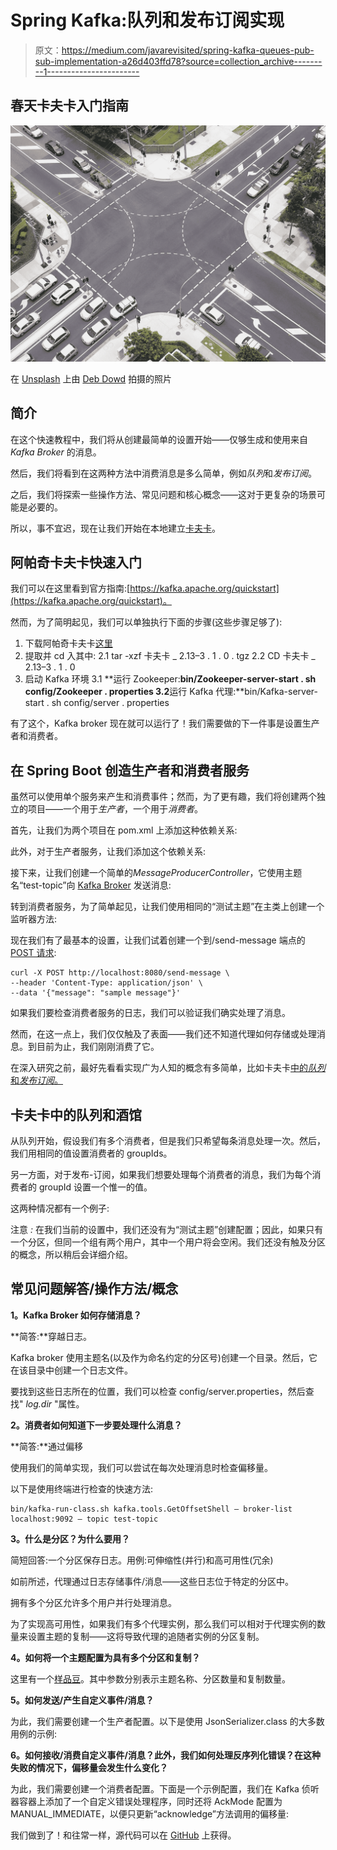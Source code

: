 # Spring Kafka:队列和发布订阅实现

> 原文：<https://medium.com/javarevisited/spring-kafka-queues-pub-sub-implementation-a26d403ffd78?source=collection_archive---------1----------------------->

## 春天卡夫卡入门指南

[![](img/69ebe307eab2befcf3884649b6299bfe.png)](https://javarevisited.blogspot.com/2022/03/spring-boot-kafka-example-single-and-multiple-consumers.html)

在 [Unsplash](https://unsplash.com?utm_source=medium&utm_medium=referral) 上由 [Deb Dowd](https://unsplash.com/@fin777?utm_source=medium&utm_medium=referral) 拍摄的照片

## **简介**

在这个快速教程中，我们将从创建最简单的设置开始——仅够生成和使用来自 *Kafka Broker* 的消息。

然后，我们将看到在这两种方法中消费消息是多么简单，例如*队列*和*发布订阅*。

之后，我们将探索一些操作方法、常见问题和核心概念——这对于更复杂的场景可能是必要的。

所以，事不宜迟，现在让我们开始在本地建立[卡夫卡](/javarevisited/top-10-apache-kafka-online-training-courses-and-certifications-621f3c13b38c)。

## **阿帕奇卡夫卡快速入门**

我们可以在这里看到官方指南:[https://kafka.apache.org/quickstart](https://kafka.apache.org/quickstart)。

然而，为了简明起见，我们可以单独执行下面的步骤(这些步骤足够了):

1.  下载阿帕奇卡夫卡[这里](https://www.apache.org/dyn/closer.cgi?path=/kafka/3.1.0/kafka_2.13-3.1.0.tgz)
2.  提取并 cd 入其中:
    2.1 tar -xzf 卡夫卡 _ 2.13–3 . 1 . 0 . tgz
    2.2 CD 卡夫卡 _ 2.13–3 . 1 . 0
3.  启动 Kafka 环境
    3.1 **运行 Zookeeper:**bin/Zookeeper-server-start . sh config/Zookeeper . properties
    3.2**运行 Kafka 代理:**bin/Kafka-server-start . sh config/server . properties

有了这个，Kafka broker 现在就可以运行了！我们需要做的下一件事是设置生产者和消费者。

## **在 Spring Boot 创造生产者和消费者服务**

虽然可以使用单个服务来产生和消费事件；然而，为了更有趣，我们将创建两个独立的项目——一个用于*生产者*，一个用于*消费者*。

首先，让我们为两个项目在 pom.xml 上添加这种依赖关系:

此外，对于生产者服务，让我们添加这个依赖关系:

接下来，让我们创建一个简单的*MessageProducerController*，它使用主题名“test-topic”向 [Kafka Broker](https://javarevisited.blogspot.com/2021/12/5-free-courses-to-learn-apache-kafka.html) 发送消息:

转到消费者服务，为了简单起见，让我们使用相同的“测试主题”在主类上创建一个监听器方法:

现在我们有了最基本的设置，让我们试着创建一个到/send-message 端点的 [POST 请求](https://javarevisited.blogspot.com/2016/10/difference-between-put-and-post-in-restful-web-service.html):

```
curl -X POST http://localhost:8080/send-message \
--header 'Content-Type: application/json' \
--data '{"message": "sample message"}'
```

如果我们要检查消费者服务的日志，我们可以验证我们确实处理了消息。

然而，在这一点上，我们仅仅触及了表面——我们还不知道代理如何存储或处理消息。到目前为止，我们刚刚消费了它。

在深入研究之前，最好先看看实现广为人知的概念有多简单，比如卡夫卡[中的*队列*和*发布订阅*。](https://javarevisited.blogspot.com/2018/04/top-5-apache-kafka-course-to-learn.html)

## **卡夫卡中的队列和酒馆**

从队列开始，假设我们有多个消费者，但是我们只希望每条消息处理一次。然后，我们用相同的值设置消费者的 groupIds。

另一方面，对于发布-订阅，如果我们想要处理每个消费者的消息，我们为每个消费者的 groupId 设置一个惟一的值。

这两种情况都有一个例子:

注意 *:* 在我们当前的设置中，我们还没有为“测试主题”创建配置；因此，如果只有一个分区，但同一个组有两个用户，其中一个用户将会空闲。我们还没有触及分区的概念，所以稍后会详细介绍。

## **常见问题解答/操作方法/概念**

**1。Kafka Broker 如何存储消息？**

**简答:**穿越日志。

Kafka broker 使用主题名(以及作为命名约定的分区号)创建一个目录。然后，它在该目录中创建一个日志文件。

要找到这些日志所在的位置，我们可以检查 config/server.properties，然后查找" *log.dir* "属性。

**2。消费者如何知道下一步要处理什么消息？**

**简答:**通过偏移

使用我们的简单实现，我们可以尝试在每次处理消息时检查偏移量。

以下是使用终端进行检查的快速方法:

```
bin/kafka-run-class.sh kafka.tools.GetOffsetShell — broker-list localhost:9092 — topic test-topic
```

**3。什么是分区？为什么要用？**

简短回答:一个分区保存日志。用例:可伸缩性(并行)和高可用性(冗余)

如前所述，代理通过日志存储事件/消息——这些日志位于特定的分区中。

拥有多个分区允许多个用户并行处理消息。

为了实现高可用性，如果我们有多个代理实例，那么我们可以相对于代理实例的数量来设置主题的复制——这将导致代理的追随者实例的分区复制。

**4。如何将一个主题配置为具有多个分区和复制？**

这里有一个[样品豆](https://javarevisited.blogspot.com/2022/02/how-to-fix-autowired-no-qualifying-bean.html)。其中参数分别表示主题名称、分区数量和复制数量。

**5。如何发送/产生自定义事件/消息？**

为此，我们需要创建一个生产者配置。以下是使用 JsonSerializer.class 的大多数用例的示例:

**6。如何接收/消费自定义事件/消息？此外，我们如何处理反序列化错误？在这种失败的情况下，偏移量会发生什么变化？**

为此，我们需要创建一个消费者配置。下面是一个示例配置，我们在 Kafka 侦听器容器上添加了一个自定义错误处理程序，同时还将 AckMode 配置为 MANUAL_IMMEDIATE，以便只更新“acknowledge”方法调用的偏移量:

我们做到了！和往常一样，源代码可以在 [GitHub](https://github.com/emyasa/medium-articles/tree/master/spring-boot-kafka) 上获得。
